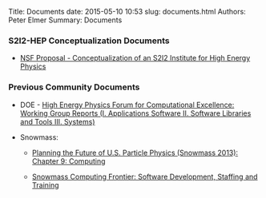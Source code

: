 Title: Documents
date: 2015-05-10 10:53
slug: documents.html
Authors: Peter Elmer
Summary: Documents

### S2I2-HEP Conceptualization Documents

  * [NSF Proposal - Conceptualization of an S2I2 Institute for High Energy Physics](downloads/s2i2-2015-nsf-proposal.pdf)

### Previous Community Documents

  * DOE - [High Energy Physics Forum for Computational Excellence: Working Group Reports (I. Applications Software II. Software Libraries and Tools III. Systems)](http://arxiv.org/abs/1510.08545)

<!---  * [HEP-FCE Working Group on Libraries and Tools](http://arxiv.org/abs/1506.01309) --->

  * Snowmass:

    * [Planning the Future of U.S. Particle Physics (Snowmass 2013): Chapter 9: Computing](http://arxiv.org/abs/1401.6117)

    * [Snowmass Computing Frontier: Software Development, Staffing and Training](http://arxiv.org/abs/1311.2567)

